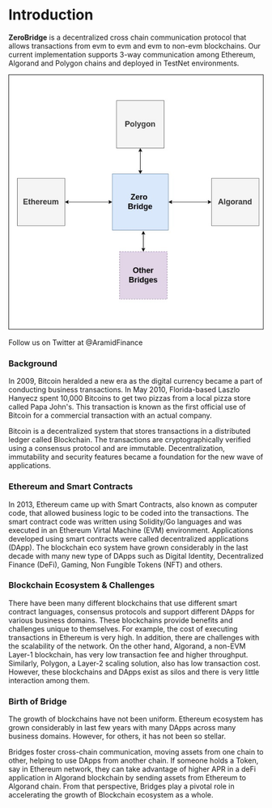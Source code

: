 # Introduction

**ZeroBridge** is a decentralized cross chain communication protocol that allows transactions from evm to evm and evm to non-evm blockchains. Our current implementation supports 3-way communication among Ethereum, Algorand and Polygon chains and deployed in TestNet environments.



![](../.gitbook/assets/1.bridge-block-dgm.jpg)

Follow us on Twitter at @AramidFinance



### Background

In 2009, Bitcoin heralded a new era as the digital currency became a part of conducting business transactions. In May 2010, Florida-based Laszlo Hanyecz spent 10,000 Bitcoins to get two pizzas from a local pizza store called Papa John's. This transaction is known as the first official use of Bitcoin for a commercial transaction with an actual company.

Bitcoin is a decentralized system that stores transactions in a distributed ledger called Blockchain. The transactions are cryptographically verified using a consensus protocol and are immutable. Decentralization, immutability and security features became a foundation for the new wave of applications.

### Ethereum and Smart Contracts

In 2013, Ethereum came up with Smart Contracts, also known as computer code, that allowed business logic to be coded into the transactions. The smart contract code was written using Solidity/Go languages and was executed in an Ethereum Virtal Machine (EVM) environment. Applications developed using smart contracts were called decentralized applications (DApp). The blockchain eco system have grown considerably in the last decade with many new type of DApps such as Digital Identity, Decentralized Finance (DeFi), Gaming, Non Fungible Tokens (NFT) and others.

### Blockchain Ecosystem & Challenges

There have been many different blockchains that use different smart contract languages, consensus protocols and support different DApps for various business domains. These blockchains provide benefits and challenges unique to themselves. For example, the cost of executing transactions in Ethereum is very high. In addition, there are challenges with the scalability of the network. On the other hand, Algorand, a non-EVM Layer-1 blockchain, has very low transaction fee and higher throughput. Similarly, Polygon, a Layer-2 scaling solution, also has low transaction cost. However, these blockchains and DApps exist as silos and there is very little interaction among them.

### Birth of Bridge

The growth of blockchains have not been uniform. Ethereum ecosystem has grown considerably in last few years with many DApps across many business domains. However, for others, it has not been so stellar.

Bridges foster cross-chain communication, moving assets from one chain to other, helping to use DApps from another chain. If someone holds a Token, say in Ethereum network, they can take advantage of higher APR in a deFi application in Algorand blockchain by sending assets from Ethereum to Algorand chain. From that perspective, Bridges play a pivotal role in accelerating the growth of Blockchain ecosystem as a whole.
